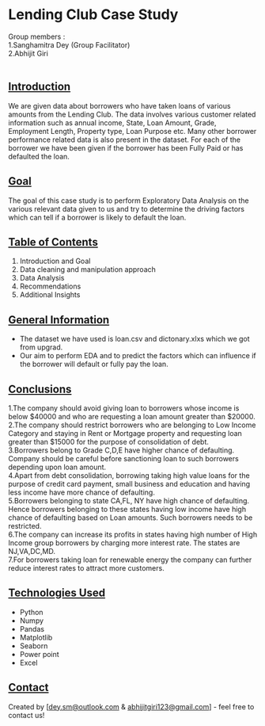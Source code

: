 # Lending Club Case Study

Group members :<br>
1.Sanghamitra Dey (Group Facilitator)<br>
2.Abhijit Giri<br><br>
## <ins>Introduction</ins>

We are given data about borrowers who have taken loans of various amounts from the Lending Club. The data involves various customer related information such as annual income,
State, Loan Amount, Grade, Employment Length, Property type, Loan Purpose etc. Many other borrower performance related data is also present in the dataset. For each of the borrower we have been given if the borrower has been Fully Paid or has defaulted the loan. 

## <ins>Goal</ins>

The goal of this case study is to perform Exploratory Data Analysis on the various relevant data given to us and try to determine the driving factors which can tell if a borrower is likely to default the loan.

## <ins>Table of Contents</ins>
1. Introduction and Goal<br>
2. Data cleaning and manipulation approach<br>
3. Data Analysis <br>
4. Recommendations<br>
5. Additional Insights<br>

<!-- You can include any other section that is pertinent to your problem -->

## <ins>General Information</ins>
- The dataset we have used is loan.csv and dictonary.xlxs which we got from upgrad.<br>
- Our aim to perform EDA and to predict the factors which can influence if the borrower will default or fully pay the loan.<br>
<!-- You don't have to answer all the questions - just the ones relevant to your project. -->

## <ins>Conclusions</ins>
1.The company should avoid giving loan to borrowers whose income is below $40000 and who are requesting a loan amount greater than $20000.<br>
2.The company should restrict borrowers who are belonging to Low Income Category and staying in Rent or Mortgage property and requesting loan greater than $15000 for the purpose of consolidation of debt.<br>
3.Borrowers belong to Grade C,D,E have higher chance of defaulting. Company should be careful before sanctioning loan to such borrowers depending upon loan amount. <br>
4.Apart from debt consolidation, borrowing taking high value loans for the purpose of credit card payment, small business and education and having less income have more chance of defaulting. <br>
5.Borrowers belonging to state CA,FL, NY have high chance of defaulting. Hence borrowers belonging to these states having low income have high chance of defaulting based on Loan amounts. Such borrowers needs to be restricted.<br>
6.The company can increase its profits in states having high number of High Income group borrowers by charging more interest rate. The states are NJ,VA,DC,MD.<br>
7.For borrowers taking loan for renewable energy the company can further reduce interest rates to attract more customers.<br>


<!-- You don't have to answer all the questions - just the ones relevant to your project. -->


## <ins>Technologies Used</ins>
- Python<br>
- Numpy <br>
- Pandas <br>
- Matplotlib <br>
- Seaborn <br>
- Power point<br>
- Excel<br>
 
<!-- As the libraries versions keep on changing, it is recommended to mention the version of library used in this project -->



## <ins>Contact</ins>
Created by [dey.sm@outlook.com & abhijitgiri123@gmail.com] - feel free to contact us!


<!-- Optional -->
<!-- ## License -->
<!-- This project is open source and available under the [... License](). -->

<!-- You don't have to include all sections - just the one's relevant to your project -->
